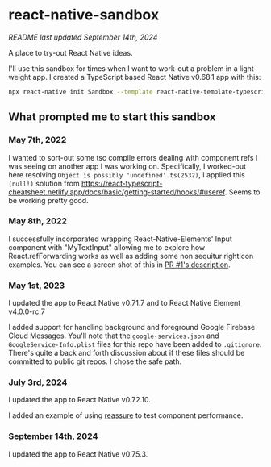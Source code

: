 # react-native-sandbox

_README last updated September 14th, 2024_

A place to try-out React Native ideas.

I'll use this sandbox for times when I want to work-out a problem in a light-weight app. I created a TypeScript based React Native v0.68.1 app with this:

```bash
npx react-native init Sandbox --template react-native-template-typescript
```

## What prompted me to start this sandbox

### May 7th, 2022

I wanted to sort-out some tsc compile errors dealing with component refs I was seeing on another app I was working on. Specifically, I worked-out here resolving `Object is possibly 'undefined'.ts(2532)`, I applied this `(null!)` solution from https://react-typescript-cheatsheet.netlify.app/docs/basic/getting-started/hooks/#useref. Seems to be working pretty good.

### May 8th, 2022

I successfully incorporated wrapping React-Native-Elements' Input component with "MyTextInput" allowing me to explore how React.refForwarding works as well as adding some non sequitur rightIcon examples. You can see a screen shot of this in [PR #1's description](https://github.com/jkoutavas/react-native-sandbox/pull/1).

### May 1st, 2023

I updated the app to React Native v0.71.7 and to React Native Element v4.0.0-rc.7

I added support for handling background and foreground Google Firebase Cloud Messages. You'll note that the `google-services.json` and `GoogleService-Info.plist` files for this repo have been added to `.gitignore`. There's quite a back and forth discussion about if these files should be committed to public git repos. I chose the safe path.

### July 3rd, 2024

I updated the app to React Native v0.72.10.

I added an example of using [reassure](https://github.com/callstack/reassure) to test component performance.

### September 14th, 2024

I updated the app to React Native v0.75.3.
